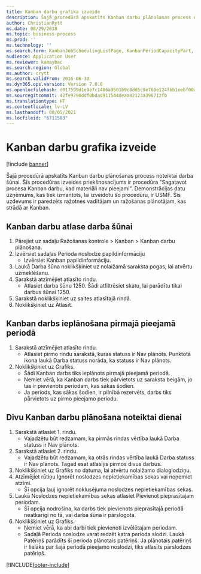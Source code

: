 ```yaml
---
title: Kanban darbu grafika izveide
description: Šajā procedūrā apskatīts Kanban darbu plānošanas process noteiktai darba šūnai.
author: ChristianRytt
ms.date: 08/29/2018
ms.topic: business-process
ms.prod: ''
ms.technology: ''
ms.search.form: KanbanJobSchedulingListPage, KanbanPeriodCapacityPart, SysLookupMultiSelectGrid, KanbanBoardScheduleJobForward
audience: Application User
ms.reviewer: kamaybac
ms.search.region: Global
ms.author: crytt
ms.search.validFrom: 2016-06-30
ms.dyn365.ops.version: Version 7.0.0
ms.openlocfilehash: d017599d1e9e7c1406a9501b9c8dd5c9e760e124fbb1eebf00ad3ad712f36da6
ms.sourcegitcommit: 42fe9790ddf0bdad911544deaa82123a396712fb
ms.translationtype: HT
ms.contentlocale: lv-LV
ms.lasthandoff: 08/05/2021
ms.locfileid: "6711583"
---
```

# <a name="schedule-kanban-jobs"></a>Kanban darbu grafika izveide

[!include [banner](../../includes/banner.md)]

Šajā procedūrā apskatīts Kanban darbu plānošanas process noteiktai darba šūnai. Šīs procedūras izveides priekšnosacījums ir procedūra "Sagatavot procesa Kanban darbu, kad materiāli nav pieejami". Demonstrācijas datu uzņēmums, kas tiek izmantots, lai izveidotu šo procedūru, ir USMF. Šis uzdevums ir paredzēts ražotnes vadītājam un ražošanas plānotājam, kas strādā ar Kanban.


## <a name="select-kanban-jobs-for-a-work-cell"></a>Kanban darbu atlase darba šūnai
1. Pārejiet uz sadaļu Ražošanas kontrole > Kanban > Kanban darbu plānošana.
2. Izvērsiet sadaļas Perioda noslodze papildinformāciju
    * Izvērsiet Kanban papildinformāciju.  
3. Laukā Darba šūna noklikšķiniet uz nolaižamā saraksta pogas, lai atvērtu uzmeklēšanu.
4. Sarakstā atzīmējiet atlasīto rindu.
    * Atlasiet darba šūnu 1250. Šādi atfiltrēsiet skatu, lai parādītu tikai darbus šūnai 1250.  
5. Sarakstā noklikšķiniet uz saites atlasītajā rindā.
6. Noklikšķiniet uz Atlasīt.

## <a name="schedule-a-kanban-job-in-the-first-available-period"></a>Kanban darbs ieplānošana pirmajā pieejamā periodā
1. Sarakstā atzīmējiet atlasīto rindu.
    * Atlasiet pirmo rindu sarakstā, kuras statuss ir Nav plānots. Punktotā ikona laukā Darba statuss norāda, ka statuss ir Nav plānots.  
2. Noklikšķiniet uz Grafiks.
    * Šādi Kanban darbs tiks ieplānots pirmajā pieejamā periodā.  
    * Ņemiet vērā, ka Kanban darbs tiek pārvietots uz saraksta beigām, jo tas ir pievienots periodam, kas sākas šodien.  
    * Ja periods, kas sākas šodien, ir pilnībā rezervēts, darbs tiks pārvietots uz pirmo pieejamo periodu.  

## <a name="schedule-two-kanban-jobs-for-a-specific-day"></a>Divu Kanban darbu plānošana noteiktai dienai
1. Sarakstā atlasiet 1. rindu.
    * Vajadzētu būt redzamam, ka pirmās rindas vērtība laukā Darba statuss ir Nav plānots.  
2. Sarakstā atlasiet 2. rindu.
    * Vajadzētu būt redzamam, ka otrās rindas vērtība laukā Darba statuss ir Nav plānots. Tagad esat atlasījis pirmos divus darbus.  
3. Noklikšķiniet uz Grafiks no datuma, lai atvērtu nolaižamo dialoglodziņu.
4. Atzīmējiet rūtiņu Ignorēt noslodzes nepietiekamības sekas vai noņemiet atzīmi.
    * Šī opcija ļauj ignorēt noklusējuma noslodzes nepietiekamības sekas.  
5. Laukā Noslodzes nepietiekamības sekas atlasiet Pievienot pieprasītajam periodam.
    * Šī opcija nodrošina, ka darbs tiek pievienots pieprasītajā periodā neatkarīgi no tā, vai darba šūna ir pārslogota.  
6. Noklikšķiniet uz Grafiks.
    * Ņemiet vērā, ka abi darbi tiek pievienoti izvēlētajam periodam.  
    * Sadaļā Perioda noslodze varat redzēt katra perioda slodzi. Laukā Patēriņš parādīts šī perioda plānotais patēriņš. Ja plānotais patēriņš ir lielāks par šajā periodā pieejamo noslodzi, tiks atlasīts pārslodzes patēriņš.  



[!INCLUDE[footer-include](../../../includes/footer-banner.md)]